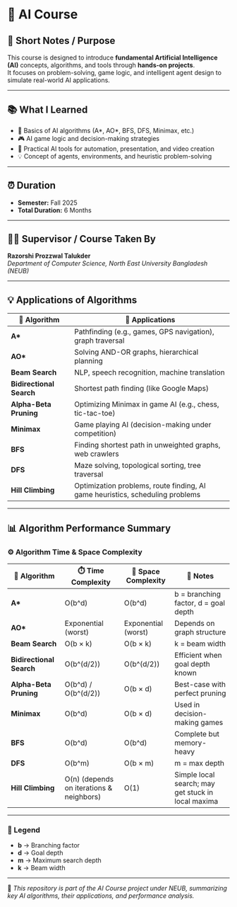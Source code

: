 # 🤖 AI Course

## 🎯 Short Notes / Purpose
This course is designed to introduce **fundamental Artificial Intelligence (AI)** concepts, algorithms, and tools through **hands-on projects**.  
It focuses on problem-solving, game logic, and intelligent agent design to simulate real-world AI applications.

---

## 📚 What I Learned
- 🧩 Basics of AI algorithms (A*, AO*, BFS, DFS, Minimax, etc.)
- 🎮 AI game logic and decision-making strategies
- 🧠 Practical AI tools for automation, presentation, and video creation
- 💡 Concept of agents, environments, and heuristic problem-solving

---

## ⏰ Duration
- **Semester:** Fall 2025  
- **Total Duration:** 6 Months  

---

## 👨‍🏫 Supervisor / Course Taken By
**Razorshi Prozzwal Talukder**  
_Department of Computer Science, North East University Bangladesh (NEUB)_

---

## 💡 Applications of Algorithms

| 🔢 Algorithm | 🧠 Applications |
|--------------|----------------|
| **A\*** | Pathfinding (e.g., games, GPS navigation), graph traversal |
| **AO\*** | Solving AND-OR graphs, hierarchical planning |
| **Beam Search** | NLP, speech recognition, machine translation |
| **Bidirectional Search** | Shortest path finding (like Google Maps) |
| **Alpha-Beta Pruning** | Optimizing Minimax in game AI (e.g., chess, tic-tac-toe) |
| **Minimax** | Game playing AI (decision-making under competition) |
| **BFS** | Finding shortest path in unweighted graphs, web crawlers |
| **DFS** | Maze solving, topological sorting, tree traversal |
| **Hill Climbing** | Optimization problems, route finding, AI game heuristics, scheduling problems |


---

## 📊 Algorithm Performance Summary

### ⚙️ Algorithm Time & Space Complexity

| 🧩 Algorithm | ⏱️ Time Complexity | 💾 Space Complexity | 📝 Notes |
|--------------|-------------------|--------------------|----------|
| **A\*** | O(b^d) | O(b^d) | b = branching factor, d = goal depth |
| **AO\*** | Exponential (worst) | Exponential (worst) | Depends on graph structure |
| **Beam Search** | O(b × k) | O(b × k) | k = beam width |
| **Bidirectional Search** | O(b^(d/2)) | O(b^(d/2)) | Efficient when goal depth known |
| **Alpha-Beta Pruning** | O(b^d) / O(b^(d/2)) | O(b × d) | Best-case with perfect pruning |
| **Minimax** | O(b^d) | O(b × d) | Used in decision-making games |
| **BFS** | O(b^d) | O(b^d) | Complete but memory-heavy |
| **DFS** | O(b^m) | O(b × m) | m = max depth |
| **Hill Climbing** | O(n) (depends on iterations & neighbors) | O(1) | Simple local search; may get stuck in local maxima |

---

### 🧭 Legend
- **b** → Branching factor  
- **d** → Goal depth  
- **m** → Maximum search depth  
- **k** → Beam width  

---

📘 *This repository is part of the AI Course project under NEUB, summarizing key AI algorithms, their applications, and performance analysis.*




